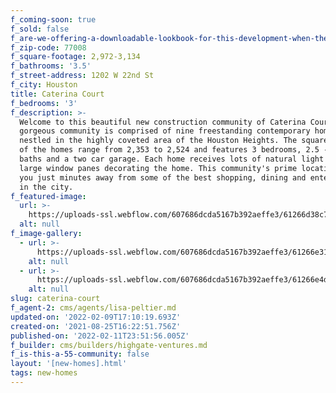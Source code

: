 ```yaml
---
f_coming-soon: true
f_sold: false
f_are-we-offering-a-downloadable-lookbook-for-this-development-when-they-submit-their-contact-info: false
f_zip-code: 77008
f_square-footage: 2,972-3,134
f_bathrooms: '3.5'
f_street-address: 1202 W 22nd St
f_city: Houston
title: Caterina Court
f_bedrooms: '3'
f_description: >-
  Welcome to this beautiful new construction community of Caterina Court! This
  gorgeous community is comprised of nine freestanding contemporary homes
  nestled in the highly coveted area of the Houston Heights. The square footage
  of the homes range from 2,353 to 2,524 and features 3 bedrooms, 2.5 - 3.5
  baths and a two car garage. Each home receives lots of natural light from the
  large window panes decorating the home. This community's prime location puts
  you just minutes away from some of the best shopping, dining and entertainment
  in the city. 
f_featured-image:
  url: >-
    https://uploads-ssl.webflow.com/607686dcda5167b392aeffe3/61266d38c7e46de97d404170_AERIAL%203%20(1).jpg
  alt: null
f_image-gallery:
  - url: >-
      https://uploads-ssl.webflow.com/607686dcda5167b392aeffe3/61266e313de637b99f1939af_HOUSE%20B2%20(1).jpg
    alt: null
  - url: >-
      https://uploads-ssl.webflow.com/607686dcda5167b392aeffe3/61266e4dbc063b2892add9c5_HOUSE%20A2%20(1).jpg
    alt: null
slug: caterina-court
f_agent-2: cms/agents/lisa-peltier.md
updated-on: '2022-02-09T17:10:19.693Z'
created-on: '2021-08-25T16:22:51.756Z'
published-on: '2022-02-11T23:51:56.005Z'
f_builder: cms/builders/highgate-ventures.md
f_is-this-a-55-community: false
layout: '[new-homes].html'
tags: new-homes
---
```



